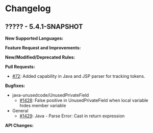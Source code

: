 # Changelog

## ????? - 5.4.1-SNAPSHOT

**New Supported Languages:**

**Feature Request and Improvements:**

**New/Modified/Deprecated Rules:**

**Pull Requests:**

*   [#72](https://github.com/pmd/pmd/pull/72): Added capability in Java and JSP parser for tracking tokens.

**Bugfixes:**

*   java-unusedcode/UnusedPrivateField
    *   [#1428](https://sourceforge.net/p/pmd/bugs/1428/): False positive in UnusedPrivateField when local variable hides member variable
*   General
    *   [#1429](https://sourceforge.net/p/pmd/bugs/1429/): Java - Parse Error: Cast in return expression

**API Changes:**
